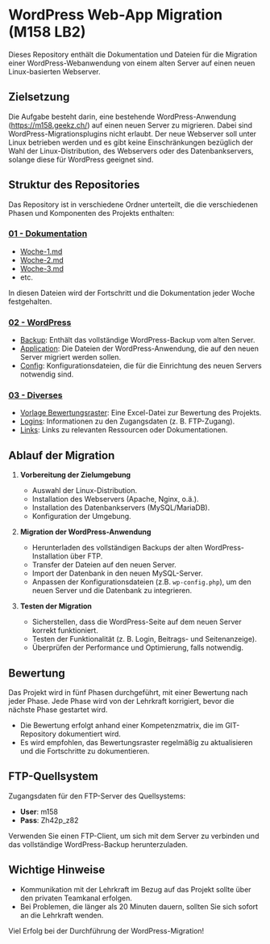 # WordPress Web-App Migration (M158 LB2)

Dieses Repository enthält die Dokumentation und Dateien für die Migration einer WordPress-Webanwendung von einem alten Server auf einen neuen Linux-basierten Webserver.

## Zielsetzung

Die Aufgabe besteht darin, eine bestehende WordPress-Anwendung (https://m158.geekz.ch/) auf einen neuen Server zu migrieren. Dabei sind WordPress-Migrationsplugins nicht erlaubt. Der neue Webserver soll unter Linux betrieben werden und es gibt keine Einschränkungen bezüglich der Wahl der Linux-Distribution, des Webservers oder des Datenbankservers, solange diese für WordPress geeignet sind.

## Struktur des Repositories

Das Repository ist in verschiedene Ordner unterteilt, die die verschiedenen Phasen und Komponenten des Projekts enthalten:

### [01 - Dokumentation](m158_lb2/01%20-%20Dokumentation/)
- [Woche-1.md](01%20-%20Dokumentation/Woche-1.md)
- [Woche-2.md](cloud-modelle-analyse.md)
- [Woche-3.md](01%20-%20Dokumentation/Woche-3.md)
- etc.

In diesen Dateien wird der Fortschritt und die Dokumentation jeder Woche festgehalten.

### [02 - WordPress](m158_lb2/02%20-%20WordPress/)
- [Backup](02%20-%20WordPress/Backup.md): Enthält das vollständige WordPress-Backup vom alten Server.
- [Application](02%20-%20WordPress/Application.md): Die Dateien der WordPress-Anwendung, die auf den neuen Server migriert werden sollen.
- [Config](02%20-%20WordPress/Config.md): Konfigurationsdateien, die für die Einrichtung des neuen Servers notwendig sind.

### [03 - Diverses](m158_lb2/03%20-%20Diverses/)
- [Vorlage Bewertungsraster](03%20-%20Diverses/Vorlage-Bewertungsraster.md): Eine Excel-Datei zur Bewertung des Projekts.
- [Logins](03%20-%20Diverses/Logins.md): Informationen zu den Zugangsdaten (z. B. FTP-Zugang).
- [Links](03%20-%2Diverses/Links.md): Links zu relevanten Ressourcen oder Dokumentationen.

## Ablauf der Migration

1. **Vorbereitung der Zielumgebung**
   - Auswahl der Linux-Distribution.
   - Installation des Webservers (Apache, Nginx, o.ä.).
   - Installation des Datenbankservers (MySQL/MariaDB).
   - Konfiguration der Umgebung.

2. **Migration der WordPress-Anwendung**
   - Herunterladen des vollständigen Backups der alten WordPress-Installation über FTP.
   - Transfer der Dateien auf den neuen Server.
   - Import der Datenbank in den neuen MySQL-Server.
   - Anpassen der Konfigurationsdateien (z.B. `wp-config.php`), um den neuen Server und die Datenbank zu integrieren.

3. **Testen der Migration**
   - Sicherstellen, dass die WordPress-Seite auf dem neuen Server korrekt funktioniert.
   - Testen der Funktionalität (z. B. Login, Beitrags- und Seitenanzeige).
   - Überprüfen der Performance und Optimierung, falls notwendig.

## Bewertung

Das Projekt wird in fünf Phasen durchgeführt, mit einer Bewertung nach jeder Phase. Jede Phase wird von der Lehrkraft korrigiert, bevor die nächste Phase gestartet wird.

- Die Bewertung erfolgt anhand einer Kompetenzmatrix, die im GIT-Repository dokumentiert wird.
- Es wird empfohlen, das Bewertungsraster regelmäßig zu aktualisieren und die Fortschritte zu dokumentieren.

## FTP-Quellsystem

Zugangsdaten für den FTP-Server des Quellsystems:

- **User**: m158
- **Pass**: Zh42p_z82

Verwenden Sie einen FTP-Client, um sich mit dem Server zu verbinden und das vollständige WordPress-Backup herunterzuladen.

## Wichtige Hinweise

- Kommunikation mit der Lehrkraft im Bezug auf das Projekt sollte über den privaten Teamkanal erfolgen.
- Bei Problemen, die länger als 20 Minuten dauern, sollten Sie sich sofort an die Lehrkraft wenden.

Viel Erfolg bei der Durchführung der WordPress-Migration!
